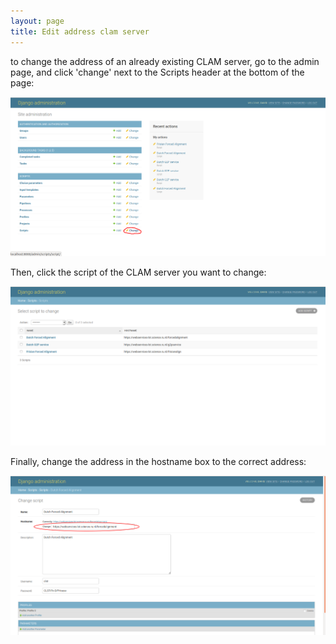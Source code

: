 ```yaml
---
layout: page
title: Edit address clam server
---
```

to change the address of an already existing CLAM server, go to the admin page, and click 'change' next to the Scripts header at the bottom of the page:

![EditImage](wikiImage/admin_scripts_edit.png)


Then, click the script of the CLAM server you want to change:

![ChangeImage](wikiImage/admin_scripts_script.png)


Finally, change the address in the hostname box to the correct address:

![AddressImage](wikiImage/admin_scripts_script-change.png)
